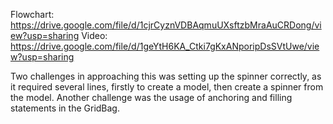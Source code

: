 Flowchart: https://drive.google.com/file/d/1cjrCyznVDBAqmuUXsftzbMraAuCRDong/view?usp=sharing
Video: https://drive.google.com/file/d/1geYtH6KA_Ctki7gKxANporipDsSVtUwe/view?usp=sharing

Two challenges in approaching this was setting up the spinner correctly, as it required several lines, firstly to create a model, then create a spinner from the model. Another challenge was the usage of anchoring and filling statements in the GridBag.

